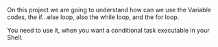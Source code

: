 On this project we are going to understand how can we use the Variable codes, the if...else loop, also the while loop, and the for loop.

You need to use it, when you want a conditional task executable in your Shell.